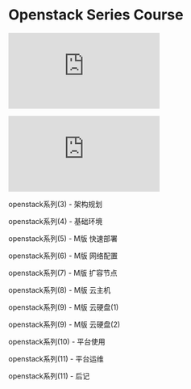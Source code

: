
# Openstack Series Course

![openstack系列(1) - Kvm虚拟化技术](https://github.com/itweet/labs/blob/master/openstack-series/openstack%E7%B3%BB%E5%88%97(1)-Kvm%E8%99%9A%E6%8B%9F%E5%8C%96%E6%8A%80%E6%9C%AF.md)

![openstack系列(2) - 架构设计](https://github.com/itweet/labs/blob/master/openstack-series/openstack%E7%B3%BB%E5%88%97(2)-%E6%9E%B6%E6%9E%84%E8%AE%BE%E8%AE%A1.md)

openstack系列(3) - 架构规划

openstack系列(4) - 基础环境

openstack系列(5) - M版 快速部署

openstack系列(6) - M版 网络配置

openstack系列(7) - M版 扩容节点

openstack系列(8) - M版 云主机

openstack系列(9) - M版 云硬盘(1)

openstack系列(9) - M版 云硬盘(2)

openstack系列(10) - 平台使用

openstack系列(11) - 平台运维

openstack系列(11) - 后记

